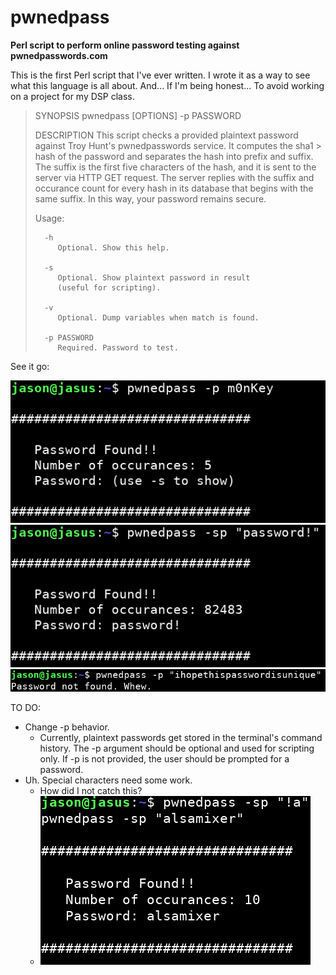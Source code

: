 # pwnedpass

**Perl script to perform online password testing against pwnedpasswords.com**

This is the first Perl script that I've ever written. I wrote it as a way to see what this language is all about. And... If I'm being honest... To avoid working on a project for my DSP class.

> SYNOPSIS
>    pwnedpass [OPTIONS] -p PASSWORD
> 
> DESCRIPTION
> This script checks a provided plaintext password against 
> Troy Hunt's pwnedpasswords service. It computes the sha1 > hash 
> of the password and separates the hash into prefix and suffix. 
> The suffix is the first five characters of the hash, and it is 
> sent to the server via HTTP GET request. The server replies 
> with the suffix and occurance count for every hash in its 
> database that begins with the same suffix. In this way, your 
> password remains secure. 
> 
>    Usage:
> 
>       -h
>          Optional. Show this help.
> 
>       -s
>          Optional. Show plaintext password in result
>          (useful for scripting).
> 
>       -v 
>          Optional. Dump variables when match is found.
> 
>       -p PASSWORD
>          Required. Password to test.
> 

See it go:

![See it go](img/pwnedpass_terminal_1.png)
![AND AGAIN](img/pwnedpass_terminal_2.png)
![Finally! Good news](img/pwnedpass_terminal_3.png)

TO DO:
* Change -p behavior. 
  - Currently, plaintext passwords get stored in the terminal's command history. The -p argument should be optional and used for scripting only. If -p is not provided, the user should be prompted for a password.
* Uh. Special characters need some work.
  - How did I not catch this?
  - ![darn](img/pwnedpass_terminal_wtf.png)
